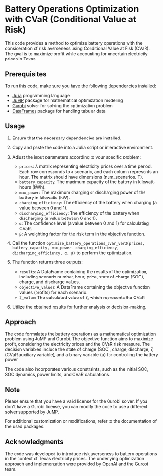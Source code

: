 # Battery Operations Optimization with CVaR (Conditional Value at Risk)

This code provides a method to optimize battery operations with the consideration of risk averseness using Conditional Value at Risk (CVaR). The goal is to maximize profit while accounting for uncertain electricity prices in Texas.

## Prerequisites

To run this code, make sure you have the following dependencies installed:

- [Julia](https://julialang.org/) programming language
- [JuMP](https://github.com/jump-dev/JuMP.jl) package for mathematical optimization modeling
- [Gurobi](https://www.gurobi.com/) solver for solving the optimization problem
- [DataFrames](https://dataframes.juliadata.org/) package for handling tabular data

## Usage

1. Ensure that the necessary dependencies are installed.

2. Copy and paste the code into a Julia script or interactive environment.

3. Adjust the input parameters according to your specific problem:

   - `prices`: A matrix representing electricity prices over a time period. Each row corresponds to a scenario, and each column represents an hour. The matrix should have dimensions (num_scenarios, T).
   - `battery_capacity`: The maximum capacity of the battery in kilowatt-hours (kWh).
   - `max_power`: The maximum charging or discharging power of the battery in kilowatts (kW).
   - `charging_efficiency`: The efficiency of the battery when charging (a value between 0 and 1).
   - `discharging_efficiency`: The efficiency of the battery when discharging (a value between 0 and 1).
   - `α`: The confidence level (a value between 0 and 1) for calculating CVaR.
   - `β`: A weighting factor for the risk term in the objective function.

4. Call the function `optimize_battery_operations_cvar_ver3(prices, battery_capacity, max_power, charging_efficiency, discharging_efficiency, α, β)` to perform the optimization.

5. The function returns three outputs:

   - `results`: A DataFrame containing the results of the optimization, including scenario number, hour, price, state of charge (SOC), charge, and discharge values.
   - `objective_values`: A DataFrame containing the objective function values (profits) for each scenario.
   - `ζ_value`: The calculated value of ζ, which represents the CVaR.

6. Utilize the obtained results for further analysis or decision-making.

## Approach

The code formulates the battery operations as a mathematical optimization problem using JuMP and Gurobi. The objective function aims to maximize profit, considering the electricity prices and the CVaR risk measure. The decision variables include the state of charge (SOC), charge, discharge, ζ (CVaR auxiliary variable), and a binary variable (u) for controlling the battery power.

The code also incorporates various constraints, such as the initial SOC, SOC dynamics, power limits, and CVaR calculations.

## Note

Please ensure that you have a valid license for the Gurobi solver. If you don't have a Gurobi license, you can modify the code to use a different solver supported by JuMP.

For additional customization or modifications, refer to the documentation of the used packages.

## Acknowledgments

The code was developed to introduce risk averseness to battery operations in the context of Texas electricity prices. The underlying optimization approach and implementation were provided by [OpenAI](https://openai.com/) and the [Gurobi](https://www.gurobi.com/) team.
